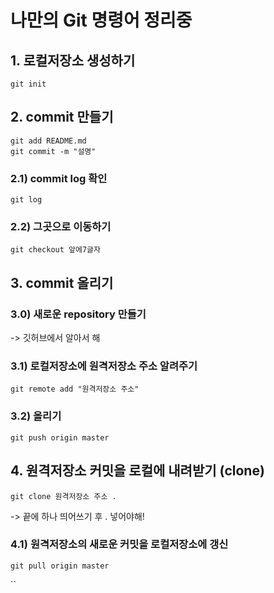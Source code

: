 # 나만의 Git 명령어 정리중

## 1. 로컬저장소 생성하기
```shell script
git init
````

## 2. commit 만들기
```shell script
git add README.md
git commit -m "설명"
```

### 2.1) commit log 확인
```shell script
git log
```
### 2.2) 그곳으로 이동하기
```shell script
git checkout 앞에7글자
```

## 3. commit 올리기

### 3.0) 새로운 repository 만들기
-> 깃허브에서 알아서 해

### 3.1) 로컬저장소에 원격저장소 주소 알려주기 
```shell script
git remote add "원격저장소 주소"
```
 
### 3.2) 올리기
```shell script
git push origin master
```

## 4. 원격저장소 커밋을 로컬에 내려받기 (clone)
```shell script
git clone 원격저장소 주소 .
```
-> 끝에 하나 띄어쓰기 후 . 넣어야해!

### 4.1) 원격저장소의 새로운 커밋을 로컬저장소에 갱신
```shell script
git pull origin master
```
 ``